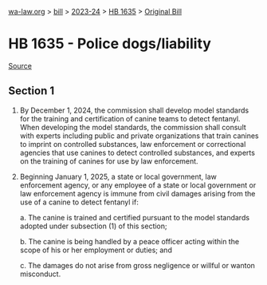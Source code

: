 [wa-law.org](/) > [bill](/bill/) > [2023-24](/bill/2023-24/) > [HB 1635](/bill/2023-24/hb/1635/) > [Original Bill](/bill/2023-24/hb/1635/1/)

# HB 1635 - Police dogs/liability

[Source](http://lawfilesext.leg.wa.gov/biennium/2023-24/Pdf/Bills/House%20Bills/1635.pdf)

## Section 1
1. By December 1, 2024, the commission shall develop model standards for the training and certification of canine teams to detect fentanyl. When developing the model standards, the commission shall consult with experts including public and private organizations that train canines to imprint on controlled substances, law enforcement or correctional agencies that use canines to detect controlled substances, and experts on the training of canines for use by law enforcement.

2. Beginning January 1, 2025, a state or local government, law enforcement agency, or any employee of a state or local government or law enforcement agency is immune from civil damages arising from the use of a canine to detect fentanyl if:

    a. The canine is trained and certified pursuant to the model standards adopted under subsection (1) of this section;

    b. The canine is being handled by a peace officer acting within the scope of his or her employment or duties; and

    c. The damages do not arise from gross negligence or willful or wanton misconduct.
